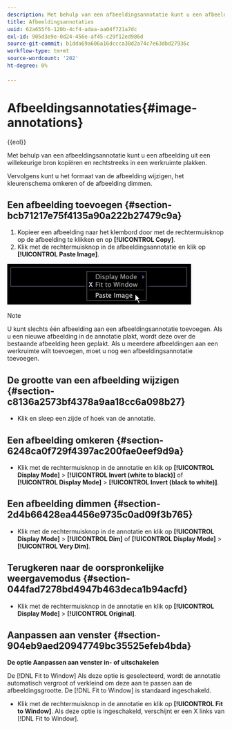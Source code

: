 ```yaml
---
description: Met behulp van een afbeeldingsannotatie kunt u een afbeelding uit een willekeurige bron kopiëren en rechtstreeks in een werkruimte plakken.
title: Afbeeldingsannotaties
uuid: 62a655f6-120b-4cf4-adaa-aa04f721a7dc
exl-id: 905d3e9e-0d24-456e-af45-c29f12ed986d
source-git-commit: b1dda69a606a16dccca30d2a74c7e63dbd27936c
workflow-type: tm+mt
source-wordcount: '202'
ht-degree: 0%

---
```


# Afbeeldingsannotaties{#image-annotations}

{{eol}}

Met behulp van een afbeeldingsannotatie kunt u een afbeelding uit een willekeurige bron kopiëren en rechtstreeks in een werkruimte plakken.

Vervolgens kunt u het formaat van de afbeelding wijzigen, het kleurenschema omkeren of de afbeelding dimmen.

## Een afbeelding toevoegen {#section-bcb71217e75f4135a90a222b27479c9a}

1. Kopieer een afbeelding naar het klembord door met de rechtermuisknop op de afbeelding te klikken en op **[!UICONTROL Copy]**.
1. Klik met de rechtermuisknop in de afbeeldingsannotatie en klik op **[!UICONTROL Paste Image]**.

![](assets/mnu_Image_Paste.png)

>[!NOTE]
>
>U kunt slechts één afbeelding aan een afbeeldingsannotatie toevoegen. Als u een nieuwe afbeelding in de annotatie plakt, wordt deze over de bestaande afbeelding heen geplakt. Als u meerdere afbeeldingen aan een werkruimte wilt toevoegen, moet u nog een afbeeldingsannotatie toevoegen.

## De grootte van een afbeelding wijzigen {#section-c8136a2573bf4378a9aa18cc6a098b27}

* Klik en sleep een zijde of hoek van de annotatie.

## Een afbeelding omkeren {#section-6248ca0f729f4397ac200fae0eef9d9a}

* Klik met de rechtermuisknop in de annotatie en klik op **[!UICONTROL Display Mode]** > **[!UICONTROL Invert (white to black)]** of **[!UICONTROL Display Mode]** > **[!UICONTROL Invert (black to white)]**.

## Een afbeelding dimmen {#section-2d4b66428ea4456e9735c0ad09f3b765}

* Klik met de rechtermuisknop in de annotatie en klik op **[!UICONTROL Display Mode]** > **[!UICONTROL Dim]** of **[!UICONTROL Display Mode]** > **[!UICONTROL Very Dim]**.

## Terugkeren naar de oorspronkelijke weergavemodus {#section-044fad7278bd4947b463deca1b94acfd}

* Klik met de rechtermuisknop in de annotatie en klik op **[!UICONTROL Display Mode]** > **[!UICONTROL Original]**.

## Aanpassen aan venster {#section-904eb9aed20947749bc35525efeb4bda}

**De optie Aanpassen aan venster in- of uitschakelen**

De [!DNL Fit to Window] Als deze optie is geselecteerd, wordt de annotatie automatisch vergroot of verkleind om deze aan te passen aan de afbeeldingsgrootte. De [!DNL Fit to Window] is standaard ingeschakeld.

* Klik met de rechtermuisknop in de annotatie en klik op **[!UICONTROL Fit to Window]**. Als deze optie is ingeschakeld, verschijnt er een X links van [!DNL Fit to Window].
